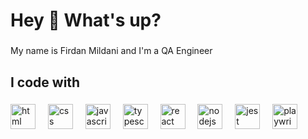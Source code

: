 <h1 align="left">Hey 👋 What's up?</h1>

###

<p align="left">My name is Firdan Mildani and I'm a QA Engineer</p>

###

<h2 align="left">I code with</h2>

###

<div align="left">
  <img src="https://cdn.jsdelivr.net/gh/devicons/devicon/icons/html/html-original.svg" height="40" alt="html logo"  />
  <img width="12" />
  <img src="https://cdn.jsdelivr.net/gh/devicons/devicon/icons/css/css-original.svg" height="40" alt="css logo"  />
  <img width="12" />
  <img src="https://cdn.jsdelivr.net/gh/devicons/devicon/icons/javascript/javascript-original.svg" height="40" alt="javascript logo"  />
  <img width="12" />
  <img src="https://cdn.jsdelivr.net/gh/devicons/devicon/icons/typescript/typescript-original.svg" height="40" alt="typescript logo"  />
  <img width="12" />
  <img src="https://cdn.jsdelivr.net/gh/devicons/devicon/icons/react/react-original.svg" height="40" alt="react logo"  />
  <img width="12" />
  <img src="https://cdn.jsdelivr.net/gh/devicons/devicon/icons/nodejs/nodejs-original.svg" height="40" alt="nodejs logo"  />
  <img width="12" />
  <img src="https://cdn.jsdelivr.net/gh/devicons/devicon/icons/jest/jest-plain.svg" height="40" alt="jest logo"  />
  <img width="12" />
  <img src="https://camo.githubusercontent.com/6b8ca60875f934485168f0182744628ba40df6315b18c00a1dc5e01764892156/68747470733a2f2f63646e2e6a7364656c6976722e6e65742f67682f6f6666656e736976652d766b2f49636f6e73406d61737465722f706c61797772696768742f706c61797772696768742d6f726967696e616c2e737667" height="40" alt="playwright logo"  />
  
</div>

###
